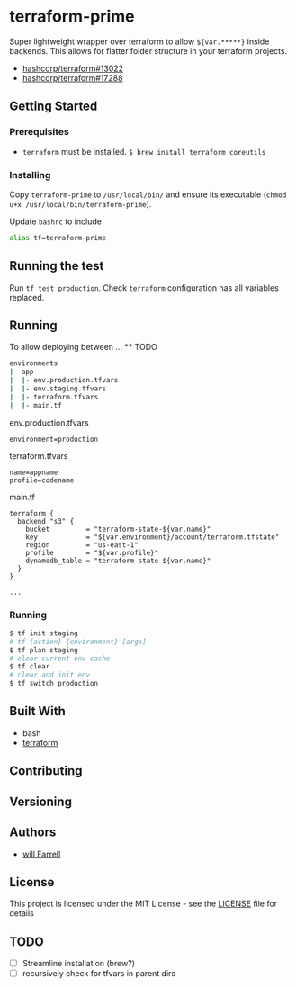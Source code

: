 # terraform-prime
Super lightweight wrapper over terraform to allow `${var.*****}` inside backends. This allows for flatter folder structure in your terraform projects.

- [hashcorp/terraform#13022](https://github.com/hashicorp/terraform/issues/13022)
- [hashcorp/terraform#17288](https://github.com/hashicorp/terraform/issues/17288)

## Getting Started

### Prerequisites
- `terraform` must be installed. `$ brew install terraform coreutils`

### Installing
Copy `terraform-prime` to `/usr/local/bin/` and ensure its executable (`chmod u+x /usr/local/bin/terraform-prime`).

Update `bashrc` to include 
```bash
alias tf=terraform-prime
```

## Running the test
Run `tf test production`. Check `terraform` configuration has all variables replaced.

## Running
To allow deploying between ... ** TODO
```bash
environments
|- app
|  |- env.production.tfvars
|  |- env.staging.tfvars
|  |- terraform.tfvars
|  |- main.tf
```

env.production.tfvars
```hcl-terraform
environment=production
```

terraform.tfvars
```hcl-terraform
name=appname
profile=codename
```

main.tf
```hcl-terraform
terraform {
  backend "s3" {
    bucket         = "terraform-state-${var.name}"
    key            = "${var.environment}/account/terraform.tfstate"
    region         = "us-east-1"
    profile        = "${var.profile}"
    dynamodb_table = "terraform-state-${var.name}"
  }
}

...
```
### Running
```bash
$ tf init staging
# tf {action} {environment} [args]
$ tf plan staging
# clear current env cache
$ tf clear
# clear and init env
$ tf switch production
```

## Built With
- bash
- [terraform](https://www.terraform.io/)

## Contributing

## Versioning

## Authors
- [will Farrell](https://github.com/willfarrell)

## License
This project is licensed under the MIT License - see the [LICENSE]() file for details

## TODO
- [ ] Streamline installation (brew?)
- [ ] recursively check for tfvars in parent dirs
